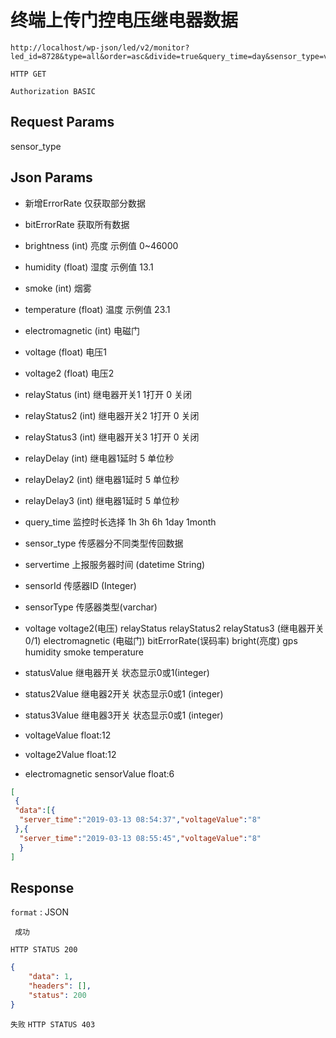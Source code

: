 终端上传门控电压继电器数据
===

	http://localhost/wp-json/led/v2/monitor?led_id=8728&type=all&order=asc&divide=true&query_time=day&sensor_type=voltage

`HTTP GET`


`Authorization BASIC`


## Request Params

sensor_type


## Json Params

* 新增ErrorRate       仅获取部分数据

* bitErrorRate        获取所有数据

* brightness          (int)        亮度       示例值  0~46000

* humidity            (float)   湿度          示例值  13.1

* smoke               (int)     烟雾        

* temperature         (float)   温度          示例值  23.1

* electromagnetic     (int)     电磁门       

* voltage             (float)   电压1

* voltage2            (float)   电压2

* relayStatus         (int)     继电器开关1     1打开   0 关闭

*  relayStatus2       (int)     继电器开关2     1打开   0 关闭

*  relayStatus3       (int)     继电器开关3     1打开   0 关闭

* relayDelay          (int)     继电器1延时     5 单位秒
 
* relayDelay2         (int)     继电器1延时     5 单位秒
  
* relayDelay3        (int)     继电器1延时     5 单位秒


* query_time 监控时长选择 1h 3h 6h 1day  1month
 
* sensor_type 传感器分不同类型传回数据 

* servertime 上报服务器时间 (datetime String)

* sensorId  传感器ID (Integer)  

* sensorType  传感器类型(varchar)  
   
* voltage voltage2(电压)   relayStatus relayStatus2  relayStatus3  (继电器开关0/1) electromagnetic (电磁门)   bitErrorRate(误码率)   bright(亮度)   gps   humidity  smoke  temperature

* statusValue  继电器开关 状态显示0或1(integer)

* status2Value   继电器2开关 状态显示0或1  (integer)

* status3Value    继电器3开关 状态显示0或1  (integer)

* voltageValue     float:12

* voltage2Value   float:12

* electromagnetic   sensorValue  float:6



```json
[  
 {
 "data":[{
  "server_time":"2019-03-13 08:54:37","voltageValue":"8"
 },{
  "server_time":"2019-03-13 08:55:45","voltageValue":"8"
  }
]
```



## Response

`format` : JSON

` 成功`

`HTTP STATUS 200`

```json
{
    "data": 1,
    "headers": [],
    "status": 200
}

```

`失败`
`HTTP STATUS 403`

```json
```


